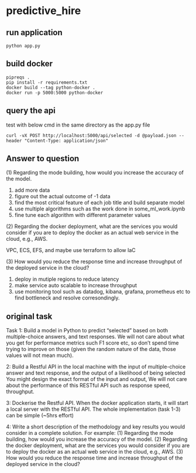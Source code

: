 # predictive_hire
## run application
```
python app.py
```
## build docker
```
pipreqs .
pip install -r requirements.txt
docker build --tag python-docker .
docker run -p 5000:5000 python-docker
```
## query the api
test with below cmd in the same directory as the app.py file
```
curl -vX POST http://localhost:5000/api/selected -d @payload.json --header "Content-Type: application/json"
```

## Answer to question
(1) Regarding the mode building, how would you increase the accuracy of the model. 
1. add more data
2. figure out the actual outcome of -1 data
3. find the most critical feature of each job title and build separate model
4. use multiple algorithms such as the work done in some_ml_work.ipynb
5. fine tune each algorithm with different parameter values

(2) Regarding the docker deployment, what are the services you would consider if you are to deploy the docker as an actual web service in the cloud, e.g., AWS. 

VPC, ECS, EFS, and maybe use terraform to allow IaC

(3) How would you reduce the response time and increase throughput of the deployed service in the cloud?
1. deploy in mutiple regions to reduce latency
2. make service auto scalable to increase throughput
3. use monitoring tool such as datadog, kibana, grafana, prometheus etc to find bottleneck and resolve corresondingly.

## original task

Task
1: Build a model in Python to predict “selected” based on both multiple-choice answers, and text responses.
We will not care about what you get for performance metrics such F1 score etc, so don’t spend time trying to improve on those (given the random nature of the data, those values will not mean much).  

2: Build a Restful API in the local machine with the input of multiple-choice answer and text response, and the output of a likelihood of being selected
You might design the exact format of the input and output,
We will not care about the performance of this RESTful API such as response speed, throughput.

3: Dockerise the Restful API. When the docker application starts, it will start a local server with the RESTful API.
The whole implementation (task 1-3) can be simple (~5hrs effort)

4: Write a short description of the methodology and key results you would consider in a complete solution. For example: 
(1) Regarding the mode building, how would you increase the accuracy of the model. 
(2) Regarding the docker deployment, what are the services you would consider if you are to deploy the docker as an actual web service in the cloud, e.g., AWS. 
(3) How would you reduce the response time and increase throughput of the deployed service in the cloud?
